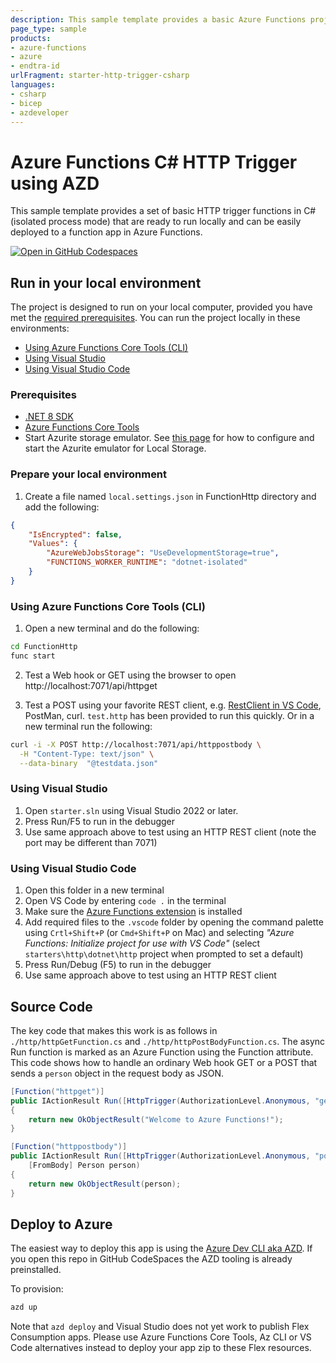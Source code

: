 ```yaml
---
description: This sample template provides a basic Azure Functions project in C# (HTTP triggers) that's ready to run locally and can be easily deployed to Azure.
page_type: sample
products:
- azure-functions
- azure
- endtra-id
urlFragment: starter-http-trigger-csharp
languages:
- csharp
- bicep
- azdeveloper
---
```


# Azure Functions C# HTTP Trigger using AZD

This sample template provides a set of basic HTTP trigger functions in C# (isolated process mode) that are ready to run locally and can be easily deployed to a function app in Azure Functions.  

[![Open in GitHub Codespaces](https://github.com/codespaces/badge.svg)](https://github.com/codespaces/new?hide_repo_select=true&ref=main&repo=836901178)

## Run in your local environment

The project is designed to run on your local computer, provided you have met the [required prerequisites](#prerequisites). You can run the project locally in these environments:

+ [Using Azure Functions Core Tools (CLI)](#using-azure-functions-core-tools-cli)
+ [Using Visual Studio](#using-visual-studio)
+ [Using Visual Studio Code](#using-visual-studio-code)

### Prerequisites

+ [.NET 8 SDK](https://dotnet.microsoft.com/download/dotnet/8.0) 
+ [Azure Functions Core Tools](https://learn.microsoft.com/azure/azure-functions/functions-run-local?tabs=v4%2Cmacos%2Ccsharp%2Cportal%2Cbash#install-the-azure-functions-core-tools)
+ Start Azurite storage emulator. See [this page](https://learn.microsoft.com/azure/storage/common/storage-use-azurite) for how to configure and start the Azurite emulator for Local Storage.

### Prepare your local environment
1) Create a file named `local.settings.json` in FunctionHttp directory and add the following:
```json
{
    "IsEncrypted": false,
    "Values": {
        "AzureWebJobsStorage": "UseDevelopmentStorage=true",
        "FUNCTIONS_WORKER_RUNTIME": "dotnet-isolated"
    }
}
```

### Using Azure Functions Core Tools (CLI)

1) Open a new terminal and do the following:

```bash
cd FunctionHttp
func start
```

2) Test a Web hook or GET using the browser to open http://localhost:7071/api/httpget

3) Test a POST using your favorite REST client, e.g. [RestClient in VS Code](https://marketplace.visualstudio.com/items?itemName=humao.rest-client), PostMan, curl. `test.http` has been provided to run this quickly.
Or in a new terminal run the following:

```bash
curl -i -X POST http://localhost:7071/api/httppostbody \
  -H "Content-Type: text/json" \
  --data-binary  "@testdata.json"
```

### Using Visual Studio

1) Open `starter.sln` using Visual Studio 2022 or later.
2) Press Run/F5 to run in the debugger
3) Use same approach above to test using an HTTP REST client (note the port may be different than 7071)

### Using Visual Studio Code

1) Open this folder in a new terminal
2) Open VS Code by entering `code .` in the terminal
3) Make sure the [Azure Functions extension](https://marketplace.visualstudio.com/items?itemName=ms-azuretools.vscode-azurefunctions) is installed
4) Add required files to the `.vscode` folder by opening the command palette using `Crtl+Shift+P` (or `Cmd+Shift+P` on Mac) and selecting *"Azure Functions: Initialize project for use with VS Code"* (select `starters\http\dotnet\http` project when prompted to set a default)
5) Press Run/Debug (F5) to run in the debugger
6) Use same approach above to test using an HTTP REST client

## Source Code

The key code that makes this work is as follows in `./http/httpGetFunction.cs` and `./http/httpPostBodyFunction.cs`.  The async Run function is marked as an Azure Function using the Function attribute.  This code shows how to handle an ordinary Web hook GET or a POST that sends a `person` object in the request body as JSON.  

```csharp
[Function("httpget")]
public IActionResult Run([HttpTrigger(AuthorizationLevel.Anonymous, "get")] HttpRequest req)
{
    return new OkObjectResult("Welcome to Azure Functions!");
}
```

```csharp
[Function("httppostbody")]        
public IActionResult Run([HttpTrigger(AuthorizationLevel.Anonymous, "post")] HttpRequest req,
    [FromBody] Person person)
{
    return new OkObjectResult(person);
}
```

## Deploy to Azure

The easiest way to deploy this app is using the [Azure Dev CLI aka AZD](https://aka.ms/azd).  If you open this repo in GitHub CodeSpaces the AZD tooling is already preinstalled.

To provision:

```bash
azd up
```

Note that `azd deploy` and Visual Studio does not yet work to publish Flex Consumption apps. Please use Azure Functions Core Tools, Az CLI or VS Code alternatives instead to deploy your app zip to these Flex resources.
